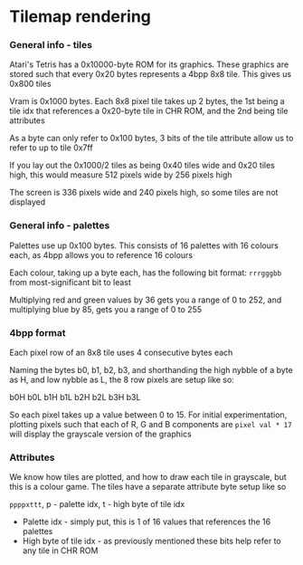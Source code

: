 # Tilemap rendering

### General info - tiles

Atari's Tetris has a 0x10000-byte ROM for its graphics. These graphics are stored such that every 0x20 bytes represents a 4bpp 8x8 tile. This gives us 0x800 tiles

Vram is 0x1000 bytes. Each 8x8 pixel tile takes up 2 bytes, the 1st being a tile idx that references a 0x20-byte tile in CHR ROM, and the 2nd being tile attributes

As a byte can only refer to 0x100 bytes, 3 bits of the tile attribute allow us to refer to up to tile 0x7ff

If you lay out the 0x1000/2 tiles as being 0x40 tiles wide and 0x20 tiles high, this would measure 512 pixels wide by 256 pixels high

The screen is 336 pixels wide and 240 pixels high, so some tiles are not displayed

### General info - palettes

Palettes use up 0x100 bytes. This consists of 16 palettes with 16 colours each, as 4bpp allows you to reference 16 colours

Each colour, taking up a byte each, has the following bit format: `rrrgggbb` from most-significant bit to least

Multiplying red and green values by 36 gets you a range of 0 to 252, and multiplying blue by 85, gets you a range of 0 to 255

### 4bpp format

Each pixel row of an 8x8 tile uses 4 consecutive bytes each

Naming the bytes b0, b1, b2, b3, and shorthanding the high nybble of a byte as H, and low nybble as L, the 8 row pixels are setup like so:

b0H b0L b1H b1L b2H b2L b3H b3L

So each pixel takes up a value between 0 to 15. For initial experimentation, plotting pixels such that each of R, G and B components are `pixel val * 17` will display the grayscale version of the graphics

### Attributes

We know how tiles are plotted, and how to draw each tile in grayscale, but this is a colour game. The tiles have a separate attribute byte setup like so

`ppppxttt`, p - palette idx, t - high byte of tile idx

* Palette idx - simply put, this is 1 of 16 values that references the 16 palettes
* High byte of tile idx - as previously mentioned these bits help refer to any tile in CHR ROM
